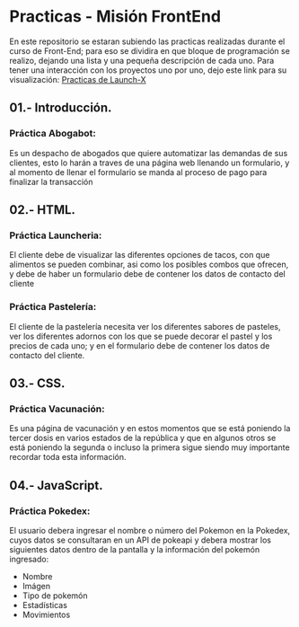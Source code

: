 # Practicas - Misión FrontEnd

En este repositorio se estaran subiendo las practicas realizadas durante el curso de Front-End; para eso se dividira en que bloque de programación se realizo, dejando una lista y una pequeña descripción de cada uno. Para tener una interacción con los proyectos uno por uno, dejo este link para su visualización:
<a href="https://josueherrerar.github.io/LaunchX_Practicas/">Practicas de Launch-X</a>

## 01.- Introducción.

<h3>Práctica Abogabot:</h3>
Es un despacho de abogados que quiere automatizar las demandas de sus clientes, esto lo harán a traves de una página web llenando un formulario, y al momento de llenar el formulario se manda al proceso de pago para finalizar la transacción

## 02.- HTML.

<h3>Práctica Launcheria:</h3>
El cliente debe de visualizar las diferentes opciones de tacos, con que alimentos se pueden combinar, asi como los posibles combos que ofrecen, y debe de haber un formulario debe de contener los datos de contacto del cliente
<br>
<h3>Práctica Pastelería:</h3>
El cliente de la pastelería necesita ver los diferentes sabores de pasteles, ver los diferentes adornos con los que se puede decorar el pastel y los precios de cada uno; y en el formulario debe de contener los datos de contacto del cliente.

## 03.- CSS.

<h3>Práctica Vacunación:</h3>
Es una página de vacunación y en estos momentos que se está poniendo la tercer dosis en varios estados de la república y que en algunos otros se está poniendo la segunda o incluso la primera sigue siendo muy importante recordar toda esta información.

## 04.- JavaScript.

<h3>Práctica Pokedex:</h3>
El usuario debera ingresar el nombre o número del Pokemon en la Pokedex, cuyos datos se consultaran en un API de pokeapi y debera mostrar los siguientes datos dentro de la pantalla y la información del pokemón ingresado:
 
* Nombre
* Imágen
* Tipo de pokemón
* Estadísticas
* Movimientos
